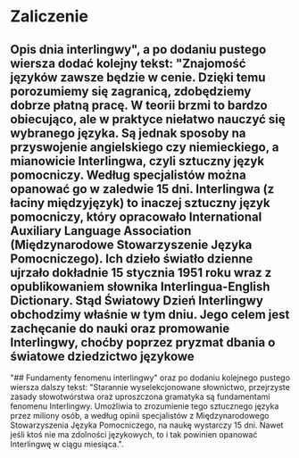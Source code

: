 # Zaliczenie

## Opis dnia interlingwy", a po dodaniu pustego wiersza dodać kolejny tekst: "Znajomość języków zawsze będzie w cenie. Dzięki temu porozumiemy się zagranicą, zdobędziemy dobrze płatną pracę. W teorii brzmi to bardzo obiecująco, ale w praktyce niełatwo nauczyć się wybranego języka. Są jednak sposoby na przyswojenie angielskiego czy niemieckiego, a mianowicie Interlingwa, czyli sztuczny język pomocniczy. Według specjalistów można opanować go w zaledwie 15 dni. Interlingwa (z łaciny międzyjęzyk) to inaczej sztuczny język pomocniczy, który opracowało International Auxiliary Language Association (Międzynarodowe Stowarzyszenie Języka Pomocniczego). Ich dzieło światło dzienne ujrzało dokładnie 15 stycznia 1951 roku wraz z opublikowaniem słownika Interlingua-English Dictionary. Stąd Światowy Dzień Interlingwy obchodzimy właśnie w tym dniu. Jego celem jest zachęcanie do nauki oraz promowanie Interlingwy, choćby poprzez pryzmat dbania o światowe dziedzictwo językowe


"## Fundamenty fenomenu interlingwy" oraz po dodaniu kolejnego pustego wiersza dalszy tekst: "Starannie wyselekcjonowane słownictwo, przejrzyste zasady słowotwórstwa oraz uproszczona gramatyka są fundamentami fenomenu Interlingwy. Umożliwia to zrozumienie tego sztucznego języka przez miliony osób, a według opinii specjalistów z Międzynarodowego Stowarzyszenia Języka Pomocniczego, na naukę wystarczy 15 dni. Nawet jeśli ktoś nie ma zdolności językowych, to i tak powinien opanować Interlingwę w ciągu miesiąca.".